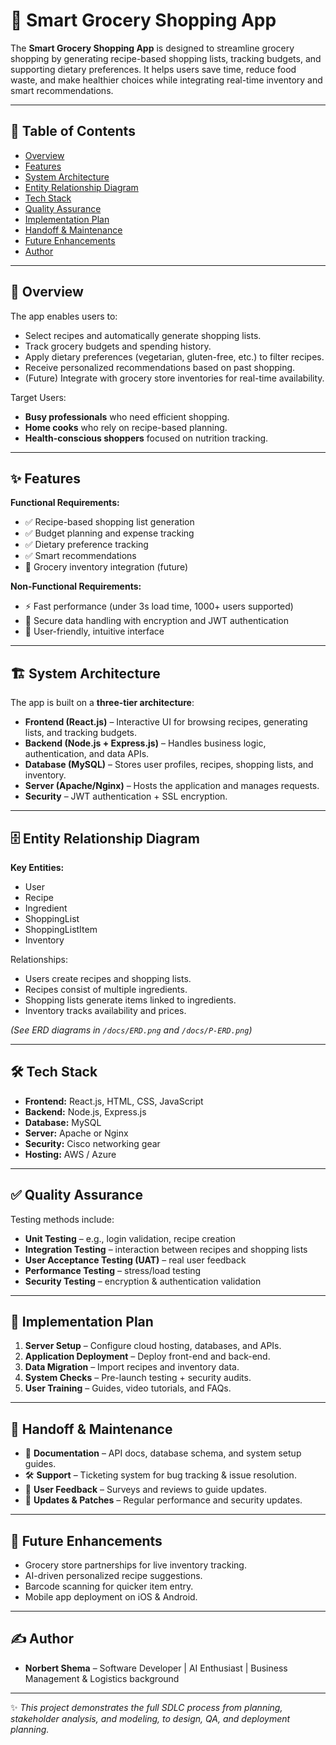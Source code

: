 # 🛒 Smart Grocery Shopping App  

The **Smart Grocery Shopping App** is designed to streamline grocery shopping by generating recipe-based shopping lists, tracking budgets, and supporting dietary preferences. It helps users save time, reduce food waste, and make healthier choices while integrating real-time inventory and smart recommendations.  

---

## 📖 Table of Contents  
- [Overview](#overview)  
- [Features](#features)  
- [System Architecture](#system-architecture)  
- [Entity Relationship Diagram](#entity-relationship-diagram)  
- [Tech Stack](#tech-stack)  
- [Quality Assurance](#quality-assurance)  
- [Implementation Plan](#implementation-plan)  
- [Handoff & Maintenance](#handoff--maintenance)  
- [Future Enhancements](#future-enhancements)  
- [Author](#author)  

---

## <a name="overview"></a> 🔎 Overview  
The app enables users to:  
- Select recipes and automatically generate shopping lists.  
- Track grocery budgets and spending history.  
- Apply dietary preferences (vegetarian, gluten-free, etc.) to filter recipes.  
- Receive personalized recommendations based on past shopping.  
- (Future) Integrate with grocery store inventories for real-time availability.  

Target Users:  
- **Busy professionals** who need efficient shopping.  
- **Home cooks** who rely on recipe-based planning.  
- **Health-conscious shoppers** focused on nutrition tracking.  

---

## <a name="features"></a> ✨ Features  

**Functional Requirements:**  
- ✅ Recipe-based shopping list generation  
- ✅ Budget planning and expense tracking  
- ✅ Dietary preference tracking  
- ✅ Smart recommendations  
- 🔄 Grocery inventory integration (future)  

**Non-Functional Requirements:**  
- ⚡ Fast performance (under 3s load time, 1000+ users supported)  
- 🔐 Secure data handling with encryption and JWT authentication  
- 🎨 User-friendly, intuitive interface  

---

## <a name="system-architecture"></a> 🏗 System Architecture  

The app is built on a **three-tier architecture**:  

- **Frontend (React.js)** – Interactive UI for browsing recipes, generating lists, and tracking budgets.  
- **Backend (Node.js + Express.js)** – Handles business logic, authentication, and data APIs.  
- **Database (MySQL)** – Stores user profiles, recipes, shopping lists, and inventory.  
- **Server (Apache/Nginx)** – Hosts the application and manages requests.  
- **Security** – JWT authentication + SSL encryption.  

---

## <a name="entity-relationship-diagram"></a> 🗄 Entity Relationship Diagram  

**Key Entities:**  
- User  
- Recipe  
- Ingredient  
- ShoppingList  
- ShoppingListItem  
- Inventory  

Relationships:  
- Users create recipes and shopping lists.  
- Recipes consist of multiple ingredients.  
- Shopping lists generate items linked to ingredients.  
- Inventory tracks availability and prices.  

*(See ERD diagrams in `/docs/ERD.png` and `/docs/P-ERD.png`)*  

---

## <a name="tech-stack"></a> 🛠 Tech Stack  

- **Frontend:** React.js, HTML, CSS, JavaScript  
- **Backend:** Node.js, Express.js  
- **Database:** MySQL  
- **Server:** Apache or Nginx  
- **Security:** Cisco networking gear  
- **Hosting:** AWS / Azure  

---

## <a name="quality-assurance"></a> ✅ Quality Assurance  

Testing methods include:  
- **Unit Testing** – e.g., login validation, recipe creation  
- **Integration Testing** – interaction between recipes and shopping lists  
- **User Acceptance Testing (UAT)** – real user feedback  
- **Performance Testing** – stress/load testing  
- **Security Testing** – encryption & authentication validation  

---

## <a name="implementation-plan"></a> 🚀 Implementation Plan  

1. **Server Setup** – Configure cloud hosting, databases, and APIs.  
2. **Application Deployment** – Deploy front-end and back-end.  
3. **Data Migration** – Import recipes and inventory data.  
4. **System Checks** – Pre-launch testing + security audits.  
5. **User Training** – Guides, video tutorials, and FAQs.  

---

## <a name="handoff--maintenance"></a> 🔄 Handoff & Maintenance  

- 📑 **Documentation** – API docs, database schema, and system setup guides.  
- 🛠 **Support** – Ticketing system for bug tracking & issue resolution.  
- 📢 **User Feedback** – Surveys and reviews to guide updates.  
- 🔐 **Updates & Patches** – Regular performance and security updates.  

---

## <a name="future-enhancements"></a> 🌱 Future Enhancements  

- Grocery store partnerships for live inventory tracking.  
- AI-driven personalized recipe suggestions.  
- Barcode scanning for quicker item entry.  
- Mobile app deployment on iOS & Android.  

---

## <a name="author"></a> ✍️ Author  

- **Norbert Shema** – Software Developer | AI Enthusiast | Business Management & Logistics background  

---

✨ *This project demonstrates the full SDLC process from planning, stakeholder analysis, and modeling, to design, QA, and deployment planning.*  
